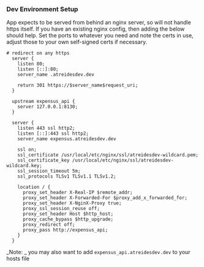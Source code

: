 ### Dev Environment Setup

App expects to be served from behind an nginx server, so will not handle https itself. If you have an existing nginx config, then adding the below should help. Set the ports to whatever you need and note the certs in use, adjust those to your own self-signed certs if necessary.

```
# redirect on any https
  server {
    listen 80;
    listen [::]:80;
    server_name .atreidesdev.dev

    return 301 https://$server_name$request_uri;
  }

  upstream expensus_api {
    server 127.0.0.1:8130;
  }

  server {
    listen 443 ssl http2;
    listen [::]:443 ssl http2;
    server_name expensus.atreidesdev.dev

    ssl on;
    ssl_certificate /usr/local/etc/nginx/ssl/atreidesdev-wildcard.pem;
    ssl_certificate_key /usr/local/etc/nginx/ssl/atreidesdev-wildcard.key;
    ssl_session_timeout 5m;
    ssl_protocols TLSv1 TLSv1.1 TLSv1.2;

    location / {
      proxy_set_header X-Real-IP $remote_addr;
      proxy_set_header X-Forwarded-For $proxy_add_x_forwarded_for;
      proxy_set_header X-NginX-Proxy true;
      proxy_ssl_session_reuse off;
      proxy_set_header Host $http_host;
      proxy_cache_bypass $http_upgrade;
      proxy_redirect off;
      proxy_pass http://expensus_api;
    }
  }
```

_Note: _ you may also want to add `expensus_api.atreidesdev.dev` to your hosts file
